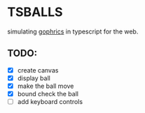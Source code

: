 # TSBALLS

simulating [gophrics](https://github.com/sofaspawn/gophrics) in typescript for the web.

## TODO:
-[x] create canvas
-[x] display ball
-[x] make the ball move
-[x] bound check the ball
-[ ] add keyboard controls
